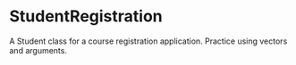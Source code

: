 # StudentRegistration

A Student class for a course registration application.
Practice using vectors and arguments.
